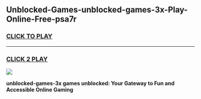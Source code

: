 
## Unblocked-Games-unblocked-games-3x-Play-Online-Free-psa7r
<h3>
<a href="https://premium76.site?title=unblocked-games-3x&ref=26A">CLICK TO PLAY</a></h3>
<hr>

<h3>
<a href="https://premium76.site?title=unblocked-games-3x&ref=26A">CLICK 2 PLAY</a>
  
</h3>

<a href="https://premium76.site?title=unblocked-games-3x&ref=26A"><img src="https://clearcache.store/games.png"></a>


**unblocked-games-3x games unblocked: Your Gateway to Fun and Accessible Online Gaming**
